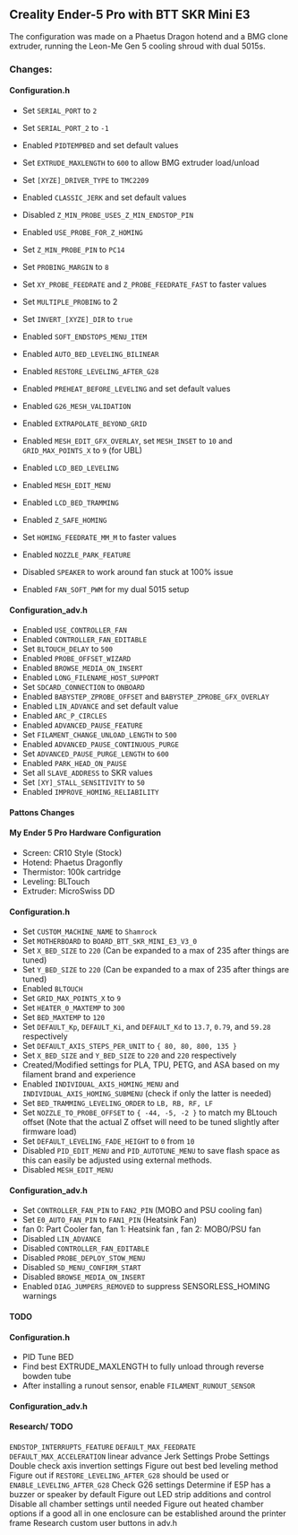 ## Creality Ender-5 Pro with BTT SKR Mini E3

The configuration was made on a Phaetus Dragon hotend and a BMG clone extruder, running the Leon-Me Gen 5 cooling shroud with dual 5015s.

### Changes:

#### Configuration.h

- Set `SERIAL_PORT` to `2`
- Set `SERIAL_PORT_2` to `-1`
- Enabled `PIDTEMPBED` and set default values
- Set `EXTRUDE_MAXLENGTH` to `600` to allow BMG extruder load/unload
- Set `[XYZE]_DRIVER_TYPE` to `TMC2209`
- Enabled `CLASSIC_JERK` and set default values
- Disabled `Z_MIN_PROBE_USES_Z_MIN_ENDSTOP_PIN`
- Enabled `USE_PROBE_FOR_Z_HOMING`
- Set `Z_MIN_PROBE_PIN` to `PC14`
- Set `PROBING_MARGIN` to `8`
- Set `XY_PROBE_FEEDRATE` and `Z_PROBE_FEEDRATE_FAST` to faster values
- Set `MULTIPLE_PROBING` to 2
- Set `INVERT_[XYZE]_DIR` to `true`

- Enabled `SOFT_ENDSTOPS_MENU_ITEM`
- Enabled `AUTO_BED_LEVELING_BILINEAR`
- Enabled `RESTORE_LEVELING_AFTER_G28`
- Enabled `PREHEAT_BEFORE_LEVELING` and set default values
- Enabled `G26_MESH_VALIDATION`
- Enabled `EXTRAPOLATE_BEYOND_GRID`
- Enabled `MESH_EDIT_GFX_OVERLAY`, set `MESH_INSET` to `10` and `GRID_MAX_POINTS_X` to `9` (for UBL)
- Enabled `LCD_BED_LEVELING`
- Enabled `MESH_EDIT_MENU`
- Enabled `LCD_BED_TRAMMING`
- Enabled `Z_SAFE_HOMING`
- Set `HOMING_FEEDRATE_MM_M` to faster values
- Enabled `NOZZLE_PARK_FEATURE`
- Disabled `SPEAKER` to work around fan stuck at 100% issue
- Enabled `FAN_SOFT_PWM` for my dual 5015 setup

#### Configuration_adv.h

- Enabled `USE_CONTROLLER_FAN`
- Enabled `CONTROLLER_FAN_EDITABLE`
- Set `BLTOUCH_DELAY` to `500`
- Enabled `PROBE_OFFSET_WIZARD`
- Enabled `BROWSE_MEDIA_ON_INSERT`
- Enabled `LONG_FILENAME_HOST_SUPPORT`
- Set `SDCARD_CONNECTION` to `ONBOARD`
- Enabled `BABYSTEP_ZPROBE_OFFSET` and `BABYSTEP_ZPROBE_GFX_OVERLAY`
- Enabled `LIN_ADVANCE` and set default value
- Enabled `ARC_P_CIRCLES`
- Enabled `ADVANCED_PAUSE_FEATURE`
- Set `FILAMENT_CHANGE_UNLOAD_LENGTH` to `500`
- Enabled `ADVANCED_PAUSE_CONTINUOUS_PURGE`
- Set `ADVANCED_PAUSE_PURGE_LENGTH` to `600`
- Enabled `PARK_HEAD_ON_PAUSE`
- Set all `SLAVE_ADDRESS` to SKR values
- Set `[XY]_STALL_SENSITIVITY` to `50`
- Enabled `IMPROVE_HOMING_RELIABILITY`


#### Pattons Changes ####
#### My Ender 5 Pro Hardware Configuration
- Screen: CR10 Style (Stock)
- Hotend: Phaetus Dragonfly
- Thermistor: 100k cartridge
- Leveling: BLTouch
- Extruder: MicroSwiss DD

#### Configuration.h
- Set `CUSTOM_MACHINE_NAME` to `Shamrock`
- Set `MOTHERBOARD` to `BOARD_BTT_SKR_MINI_E3_V3_0`
- Set `X_BED_SIZE` to `220` (Can be expanded to a max of 235 after things are tuned)
- Set `Y_BED_SIZE` to `220` (Can be expanded to a max of 235 after things are tuned)
- Enabled `BLTOUCH`
- Set `GRID_MAX_POINTS_X` to `9`
- Set `HEATER_0_MAXTEMP` to `300`
- Set `BED_MAXTEMP` to `120`
- Set `DEFAULT_Kp`, `DEFAULT_Ki`, and `DEFAULT_Kd` to `13.7`, `0.79`, and `59.28` respectively
- Set `DEFAULT_AXIS_STEPS_PER_UNIT` to `{ 80, 80, 800, 135 }`
- Set `X_BED_SIZE` and `Y_BED_SIZE` to `220` and `220` respectively
- Created/Modified settings for PLA, TPU, PETG, and ASA based on my filament brand and experience
- Enabled `INDIVIDUAL_AXIS_HOMING_MENU` and `INDIVIDUAL_AXIS_HOMING_SUBMENU` (check if only the latter is needed)
- Set `BED_TRAMMING_LEVELING_ORDER` to `LB, RB, RF, LF`
- Set `NOZZLE_TO_PROBE_OFFSET` to `{ -44, -5, -2 }` to match my BLtouch offset (Note that the actual Z offset will need to be tuned slightly after firmware load)
- Set `DEFAULT_LEVELING_FADE_HEIGHT` to `0` from `10`
- Disabled `PID_EDIT_MENU` and `PID_AUTOTUNE_MENU` to save flash space as this can easily be adjusted using external methods.
- Disabled `MESH_EDIT_MENU`

#### Configuration_adv.h
- Set `CONTROLLER_FAN_PIN` to `FAN2_PIN` (MOBO and PSU cooling fan)
- Set `E0_AUTO_FAN_PIN` to `FAN1_PIN` (Heatsink Fan)
- fan 0: Part Cooler fan, fan 1: Heatsink fan , fan 2: MOBO/PSU fan
- Disabled `LIN_ADVANCE`
- Disabled `CONTROLLER_FAN_EDITABLE`
- Disabled `PROBE_DEPLOY_STOW_MENU`
- Disabled `SD_MENU_CONFIRM_START`
- Disabled `BROWSE_MEDIA_ON_INSERT`
- Enabled `DIAG_JUMPERS_REMOVED` to suppress SENSORLESS_HOMING warnings



#### TODO ####
#### Configuration.h
- PID Tune BED
- Find best EXTRUDE_MAXLENGTH to fully unload through reverse bowden tube
- After installing a runout sensor, enable `FILAMENT_RUNOUT_SENSOR`

#### Configuration_adv.h


#### Research/ TODO
`ENDSTOP_INTERRUPTS_FEATURE`
`DEFAULT_MAX_FEEDRATE`
`DEFAULT_MAX_ACCELERATION`
linear advance
Jerk Settings
Probe Settings
Double check axis invertion settings
Figure out best bed leveling method
Figure out if `RESTORE_LEVELING_AFTER_G28` should be used or `ENABLE_LEVELING_AFTER_G28`
Check G26 settings
Determine if E5P has a buzzer or speaker by default
Figure out LED strip additions and control
Disable all chamber settings until needed
Figure out heated chamber options if a good all in one enclosure can be established around the printer frame
Research custom user buttons in adv.h